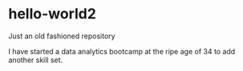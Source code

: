 # hello-world2
Just an old fashioned repository

I have started a data analytics bootcamp at the ripe age of 34 to add another skill set.

